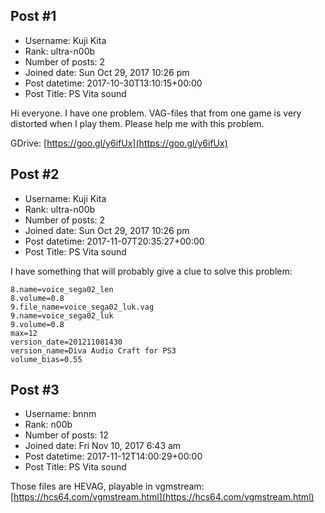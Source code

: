 ## Post #1
- Username: Kuji Kita
- Rank: ultra-n00b
- Number of posts: 2
- Joined date: Sun Oct 29, 2017 10:26 pm
- Post datetime: 2017-10-30T13:10:15+00:00
- Post Title: PS Vita sound

Hi everyone. I have one problem. VAG-files that from one game is very distorted when I play them. Please help me with this problem.

GDrive: [https://goo.gl/y6ifUx](https://goo.gl/y6ifUx)
## Post #2
- Username: Kuji Kita
- Rank: ultra-n00b
- Number of posts: 2
- Joined date: Sun Oct 29, 2017 10:26 pm
- Post datetime: 2017-11-07T20:35:27+00:00
- Post Title: PS Vita sound

I have something that will probably give a clue to solve this problem:

```
8.name=voice_sega02_len
8.volume=0.8
9.file_name=voice_sega02_luk.vag
9.name=voice_sega02_luk
9.volume=0.8
max=12
version_date=201211081430
version_name=Diva Audio Craft for PS3
volume_bias=0.55
```
## Post #3
- Username: bnnm
- Rank: n00b
- Number of posts: 12
- Joined date: Fri Nov 10, 2017 6:43 am
- Post datetime: 2017-11-12T14:00:29+00:00
- Post Title: PS Vita sound

Those files are HEVAG, playable in vgmstream: [https://hcs64.com/vgmstream.html](https://hcs64.com/vgmstream.html)

